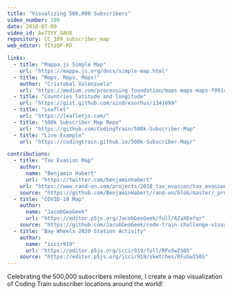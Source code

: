 ```yaml
---
title: "Visualizing 500,000 Subscribers"
video_number: 109
date: 2018-07-09
video_id: Ae73YY_GAU8
repository: CC_109_subscriber_map
web_editor: fItzQP-RD

links:
  - title: "Mappa.js Simple Map"
    url: "https://mappa.js.org/docs/simple-map.html"
  - title: "Maps, Maps, Maps!"
    author: "Cristobal Valenzuela"
    url: "https://medium.com/processing-foundation/maps-maps-maps-f0914218c87b"
  - title: "Countries latitude and longitude"
    url: "https://gist.github.com/sindresorhus/1341699"
  - title: "Leaflet"
    url: "https://leafletjs.com/"
  - title: "500k Subscriber Map Repo"
    url: "https://github.com/CodingTrain/500k-Subscriber-Map"
  - title: "Live Example"
    url: "https://codingtrain.github.io/500k-Subscriber-Map/"

contributions:
  - title: "Tax Evasion Map"
    author:
      name: "Benjamin Habert"
      url: "https://twitter.com/benjaminhabert"
    url: "https://www.rand-on.com/projects/2018_tax_evasion/tax_evasion.html"
    source: "https://github.com/BenjaminHabert/rand-on/blob/master/_projects/2018_tax_evasion/tax.js"
  - title: "COVID-19 Map"
    author:
      name: "JacobGeoGeek"
      url: "https://editor.p5js.org/JacobGeoGeek/full/AZaXEefqr"
    source: "https://github.com/JacobGeoGeek/code-train-challenge-visualizing-COVID"
  - title: "Bay Wheels 2020 Station Activity"
    author:
      name: "iccir919"
      url: "https://editor.p5js.org/iccir919/full/RFuSwIS0S"
    source: "https://editor.p5js.org/iccir919/sketches/RFuSwIS0S"
---
```


Celebrating the 500,000 subscribers milestone, I create a map visualization of Coding Train subscriber locations around the world!
